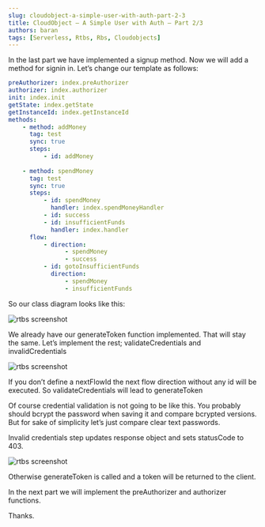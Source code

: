 ```yaml
---
slug: cloudobject-a-simple-user-with-auth-part-2-3
title: CloudObject — A Simple User with Auth — Part 2/3
authors: baran
tags: [Serverless, Rtbs, Rbs, Cloudobjects]
---
```


In the last part we have implemented a signup method. Now we will add a method for signin in. Let’s change our template as follows:

```yml
preAuthorizer: index.preAuthorizer
authorizer: index.authorizer
init: index.init
getState: index.getState
getInstanceId: index.getInstanceId
methods:
    - method: addMoney
      tag: test
      sync: true
      steps:
          - id: addMoney
            
    - method: spendMoney
      tag: test
      sync: true
      steps:
          - id: spendMoney
            handler: index.spendMoneyHandler
          - id: success
          - id: insufficientFunds
            handler: index.handler
      flow:
          - direction:
                - spendMoney
                - success
          - id: gotoInsufficientFunds
            direction:
                - spendMoney
                - insufficientFunds


```

So our class diagram looks like this:

![rtbs screenshot](https://miro.medium.com/max/1400/1*wx68mhOaeNxx397UAMd_Hw.png)

We already have our generateToken function implemented. That will stay the same. Let’s implement the rest; validateCredentials and invalidCredentials

![rtbs screenshot](https://miro.medium.com/max/1400/1*KggpuTwzIz4Ekeizidw8Ow.png)

If you don’t define a nextFlowId the next flow direction without any id will be executed. So validateCredentials will lead to generateToken

Of course credential validation is not going to be like this. You probably should bcrypt the password when saving it and compare bcrypted versions. But for sake of simplicity let’s just compare clear text passwords.

Invalid credentials step updates response object and sets statusCode to 403.

![rtbs screenshot](https://miro.medium.com/max/1400/1*rrTk-wM1FgA2f6xEJ-T41Q.png)

Otherwise generateToken is called and a token will be returned to the client.

In the next part we will implement the preAuthorizer and authorizer functions.

Thanks.
